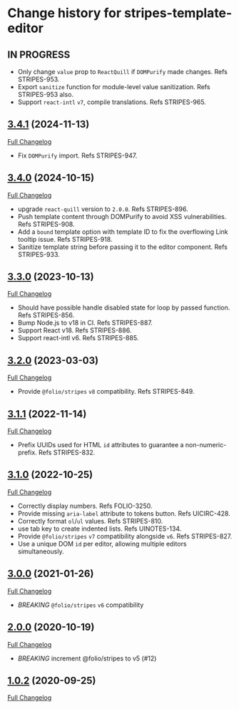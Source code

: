 # Change history for stripes-template-editor

## IN PROGRESS

* Only change `value` prop to `ReactQuill` if `DOMPurify` made changes. Refs STRIPES-953.
* Export `sanitize` function for module-level value sanitization. Refs STRIPES-953 also.
* Support `react-intl` `v7`, compile translations. Refs STRIPES-965.

## [3.4.1](https://github.com/folio-org/stripes-template-editor/tree/v3.4.1) (2024-11-13)
[Full Changelog](https://github.com/folio-org/stripes-template-editor/compare/v3.4.0...v3.4.1)

* Fix `DOMPurify` import. Refs STRIPES-947.

## [3.4.0](https://github.com/folio-org/stripes-template-editor/tree/v3.4.0) (2024-10-15)
[Full Changelog](https://github.com/folio-org/stripes-template-editor/compare/v3.3.4...v3.4.0)

* upgrade `react-quill` version to `2.0.0`. Refs STRIPES-896.
* Push template content through DOMPurify to avoid XSS vulnerabilities. Refs STRIPES-908.
* Add a `bound` template option with template ID to fix the overflowing Link tooltip issue. Refs STRIPES-918.
* Sanitize template string before passing it to the editor component. Refs STRIPES-933.

## [3.3.0](https://github.com/folio-org/stripes-template-editor/tree/v3.2.0) (2023-10-13)
[Full Changelog](https://github.com/folio-org/stripes-template-editor/compare/v3.2.0...v3.3.0)

* Should have possible handle disabled state for loop by passed function. Refs STRIPES-856.
* Bump Node.js to v18 in CI. Refs STRIPES-887.
* Support React v18. Refs STRIPES-886.
* Support react-intl v6. Refs STRIPES-885.

## [3.2.0](https://github.com/folio-org/stripes-template-editor/tree/v3.2.0) (2023-03-03)
[Full Changelog](https://github.com/folio-org/stripes-template-editor/compare/v3.1.1...v3.2.0)

* Provide `@folio/stripes` `v8` compatibility. Refs STRIPES-849.

## [3.1.1](https://github.com/folio-org/stripes-template-editor/tree/v3.1.1) (2022-11-14)
[Full Changelog](https://github.com/folio-org/stripes-template-editor/compare/v3.0.1...v3.1.1)

* Prefix UUIDs used for HTML `id` attributes to guarantee a non-numeric-prefix. Refs STRIPES-832.

## [3.1.0](https://github.com/folio-org/stripes-template-editor/tree/v3.1.0) (2022-10-25)
[Full Changelog](https://github.com/folio-org/stripes-template-editor/compare/v3.0.0...v3.1.0)

* Correctly display numbers. Refs FOLIO-3250.
* Provide missing `aria-label` attribute to tokens button. Refs UICIRC-428.
* Correctly format `ol`/`ul` values. Refs STRIPES-810.
* use tab key to create indented lists. Refs UINOTES-134.
* Provide `@folio/stripes` `v7` compatibility alongside `v6`. Refs STRIPES-827.
* Use a unique DOM `id` per editor, allowing multiple editors simultaneously.

## [3.0.0](https://github.com/folio-org/stripes-template-editor/tree/v3.0.0) (2021-01-26)
[Full Changelog](https://github.com/folio-org/stripes-template-editor/compare/v2.0.0...v3.0.0)

* *BREAKING* `@folio/stripes` `v6` compatibility

## [2.0.0](https://github.com/folio-org/stripes-template-editor/tree/v2.0.0) (2020-10-19)
[Full Changelog](https://github.com/folio-org/stripes-template-editor/compare/v1.0.2...v2.0.0)

* *BREAKING* increment @folio/stripes to v5 (#12)

## [1.0.2](https://github.com/folio-org/stripes-template-editor/tree/v1.0.2) (2020-09-25)
[Full Changelog](https://github.com/folio-org/stripes-template-editor/compare/v1.0.0...v1.0.2)
